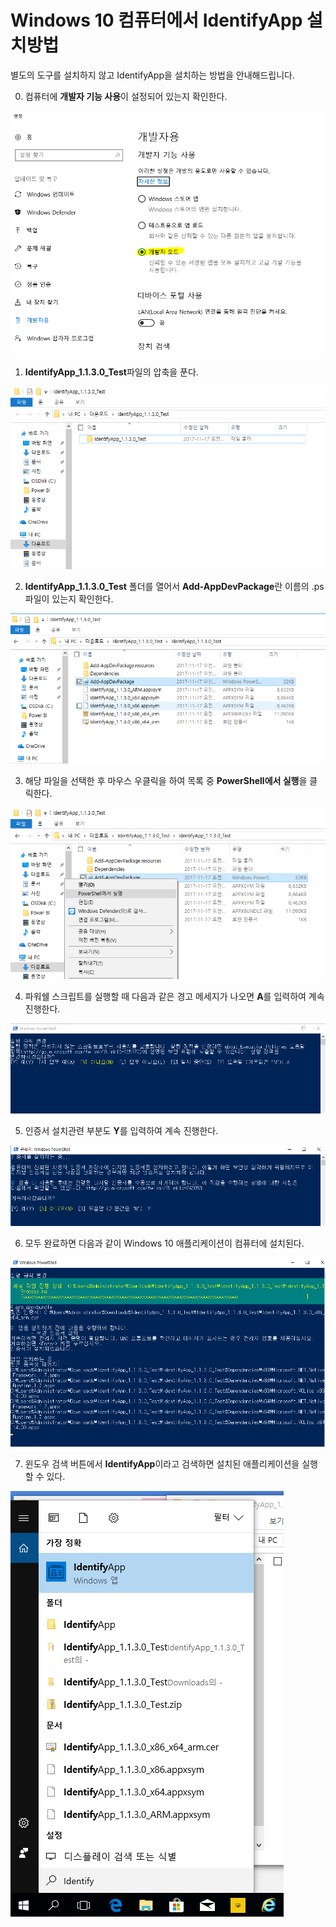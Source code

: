 # Windows 10 컴퓨터에서 IdentifyApp 설치방법

별도의 도구를 설치하지 않고 IdentifyApp을 설치하는 방법을 안내해드립니다. 

0. 컴퓨터에 **개발자 기능 사용**이 설정되어 있는지 확인한다.

![guide00](./images/guide00.PNG)

1. **IdentifyApp_1.1.3.0_Test**파일의 압축을 푼다. 

![guide01](./images/guide01.PNG)

2. **IdentifyApp_1.1.3.0_Test** 폴더를 열어서 **Add-AppDevPackage**란 이름의 .ps 파일이 있는지 확인한다.

![guide02](./images/guide02.PNG)

3. 해당 파일을 선택한 후 마우스 우클릭을 하여 목록 중 **PowerShell에서 실행**을 클릭한다. 

![guide03](./images/guide03.png)

4. 파워쉘 스크립트를 실행할 때 다음과 같은 경고 메세지가 나오면 **A**를 입력하여 계속 진행한다. 

![guide04](./images/guide04.PNG)

5. 인증서 설치관련 부분도 **Y**를 입력하여 계속 진행한다. 

![guide05](./images/guide05.PNG)

6. 모두 완료하면 다음과 같이 Windows 10 애플리케이션이 컴퓨터에 설치된다. 

![guide06](./images/guide06.PNG)

7. 윈도우 검색 버튼에서 **IdentifyApp**이라고 검색하면 설치된 애플리케이션을 실행할 수 있다. 

![guide07](./images/guide07.png)
